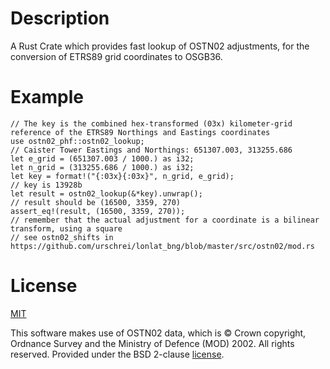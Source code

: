 # Description
A Rust Crate which provides fast lookup of OSTN02 adjustments, for the conversion of ETRS89 grid coordinates to OSGB36.

# Example
    // The key is the combined hex-transformed (03x) kilometer-grid reference of the ETRS89 Northings and Eastings coordinates
    use ostn02_phf::ostn02_lookup;
    // Caister Tower Eastings and Northings: 651307.003, 313255.686
    let e_grid = (651307.003 / 1000.) as i32;
    let n_grid = (313255.686 / 1000.) as i32;
    let key = format!("{:03x}{:03x}", n_grid, e_grid);
    // key is 13928b
    let result = ostn02_lookup(&*key).unwrap();
    // result should be (16500, 3359, 270)
    assert_eq!(result, (16500, 3359, 270));
    // remember that the actual adjustment for a coordinate is a bilinear transform, using a square
    // see ostn02_shifts in https://github.com/urschrei/lonlat_bng/blob/master/src/ostn02/mod.rs

# License
[MIT](LICENSE)  

This software makes use of OSTN02 data, which is © Crown copyright, Ordnance Survey and the Ministry of Defence (MOD) 2002. All rights reserved. Provided under the BSD 2-clause [license](OSTN02_license.txt).
